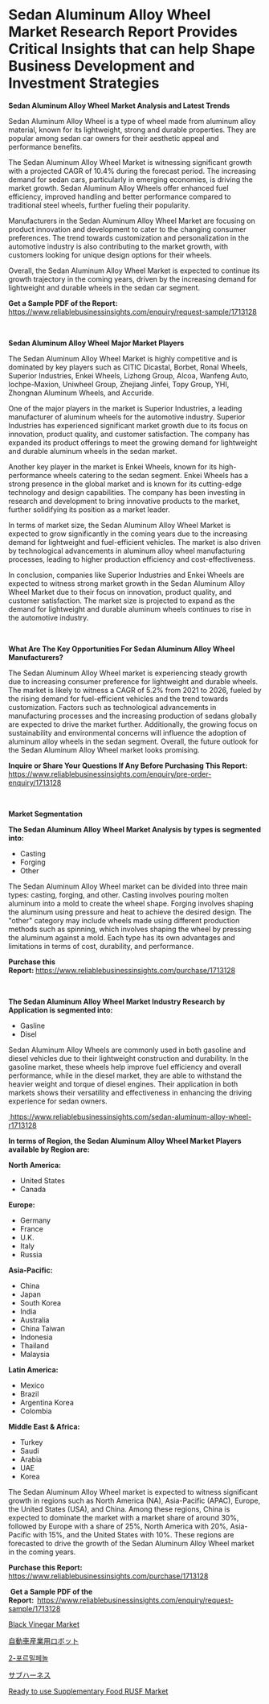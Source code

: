 <p><h1>Sedan Aluminum Alloy Wheel Market Research Report Provides Critical Insights that can help Shape Business Development and Investment Strategies</h1></p><p><strong>Sedan Aluminum Alloy Wheel Market Analysis and Latest Trends</strong></p>
<p><p>Sedan Aluminum Alloy Wheel is a type of wheel made from aluminum alloy material, known for its lightweight, strong and durable properties. They are popular among sedan car owners for their aesthetic appeal and performance benefits.</p><p>The Sedan Aluminum Alloy Wheel Market is witnessing significant growth with a projected CAGR of 10.4% during the forecast period. The increasing demand for sedan cars, particularly in emerging economies, is driving the market growth. Sedan Aluminum Alloy Wheels offer enhanced fuel efficiency, improved handling and better performance compared to traditional steel wheels, further fueling their popularity.</p><p>Manufacturers in the Sedan Aluminum Alloy Wheel Market are focusing on product innovation and development to cater to the changing consumer preferences. The trend towards customization and personalization in the automotive industry is also contributing to the market growth, with customers looking for unique design options for their wheels.</p><p>Overall, the Sedan Aluminum Alloy Wheel Market is expected to continue its growth trajectory in the coming years, driven by the increasing demand for lightweight and durable wheels in the sedan car segment.</p></p>
<p><strong>Get a Sample PDF of the Report:&nbsp;</strong> <a href="https://www.reliablebusinessinsights.com/enquiry/request-sample/1713128">https://www.reliablebusinessinsights.com/enquiry/request-sample/1713128</a></p>
<p>&nbsp;</p>
<p><strong>Sedan Aluminum Alloy Wheel Major Market Players</strong></p>
<p><p>The Sedan Aluminum Alloy Wheel Market is highly competitive and is dominated by key players such as CITIC Dicastal, Borbet, Ronal Wheels, Superior Industries, Enkei Wheels, Lizhong Group, Alcoa, Wanfeng Auto, Iochpe-Maxion, Uniwheel Group, Zhejiang Jinfei, Topy Group, YHI, Zhongnan Aluminum Wheels, and Accuride.</p><p>One of the major players in the market is Superior Industries, a leading manufacturer of aluminum wheels for the automotive industry. Superior Industries has experienced significant market growth due to its focus on innovation, product quality, and customer satisfaction. The company has expanded its product offerings to meet the growing demand for lightweight and durable aluminum wheels in the sedan market.</p><p>Another key player in the market is Enkei Wheels, known for its high-performance wheels catering to the sedan segment. Enkei Wheels has a strong presence in the global market and is known for its cutting-edge technology and design capabilities. The company has been investing in research and development to bring innovative products to the market, further solidifying its position as a market leader.</p><p>In terms of market size, the Sedan Aluminum Alloy Wheel Market is expected to grow significantly in the coming years due to the increasing demand for lightweight and fuel-efficient vehicles. The market is also driven by technological advancements in aluminum alloy wheel manufacturing processes, leading to higher production efficiency and cost-effectiveness.</p><p>In conclusion, companies like Superior Industries and Enkei Wheels are expected to witness strong market growth in the Sedan Aluminum Alloy Wheel Market due to their focus on innovation, product quality, and customer satisfaction. The market size is projected to expand as the demand for lightweight and durable aluminum wheels continues to rise in the automotive industry.</p></p>
<p>&nbsp;</p>
<p><strong>What Are The Key Opportunities For Sedan Aluminum Alloy Wheel Manufacturers?</strong></p>
<p><p>The Sedan Aluminum Alloy Wheel market is experiencing steady growth due to increasing consumer preference for lightweight and durable wheels. The market is likely to witness a CAGR of 5.2% from 2021 to 2026, fueled by the rising demand for fuel-efficient vehicles and the trend towards customization. Factors such as technological advancements in manufacturing processes and the increasing production of sedans globally are expected to drive the market further. Additionally, the growing focus on sustainability and environmental concerns will influence the adoption of aluminum alloy wheels in the sedan segment. Overall, the future outlook for the Sedan Aluminum Alloy Wheel market looks promising.</p></p>
<p><strong>Inquire or Share Your Questions If Any Before Purchasing This Report:</strong> <a href="https://www.reliablebusinessinsights.com/enquiry/pre-order-enquiry/1713128">https://www.reliablebusinessinsights.com/enquiry/pre-order-enquiry/1713128</a></p>
<p>&nbsp;</p>
<p><strong>Market Segmentation</strong></p>
<p><strong>The Sedan Aluminum Alloy Wheel Market Analysis by types is segmented into:</strong></p>
<p><ul><li>Casting</li><li>Forging</li><li>Other</li></ul></p>
<p><p>The Sedan Aluminum Alloy Wheel market can be divided into three main types: casting, forging, and other. Casting involves pouring molten aluminum into a mold to create the wheel shape. Forging involves shaping the aluminum using pressure and heat to achieve the desired design. The "other" category may include wheels made using different production methods such as spinning, which involves shaping the wheel by pressing the aluminum against a mold. Each type has its own advantages and limitations in terms of cost, durability, and performance.</p></p>
<p><strong>Purchase this Report:&nbsp;</strong><a href="https://www.reliablebusinessinsights.com/purchase/1713128">https://www.reliablebusinessinsights.com/purchase/1713128</a></p>
<p>&nbsp;</p>
<p><strong>The Sedan Aluminum Alloy Wheel Market Industry Research by Application is segmented into:</strong></p>
<p><ul><li>Gasline</li><li>Disel</li></ul></p>
<p><p>Sedan Aluminum Alloy Wheels are commonly used in both gasoline and diesel vehicles due to their lightweight construction and durability. In the gasoline market, these wheels help improve fuel efficiency and overall performance, while in the diesel market, they are able to withstand the heavier weight and torque of diesel engines. Their application in both markets shows their versatility and effectiveness in enhancing the driving experience for sedan owners.</p></p>
<p><a href="https://www.reliablebusinessinsights.com/sedan-aluminum-alloy-wheel-r1713128">&nbsp;https://www.reliablebusinessinsights.com/sedan-aluminum-alloy-wheel-r1713128</a></p>
<p><strong>In terms of Region, the Sedan Aluminum Alloy Wheel Market Players available by Region are:</strong></p>
<p>
    <p> <strong> North America: </strong>
        <ul>
            <li>United States</li>
            <li>Canada</li>
        </ul>
        </p> 
    <p> <strong> Europe: </strong>
        <ul>
            <li>Germany</li>
            <li>France</li>
            <li>U.K.</li>
            <li>Italy</li>
            <li>Russia</li>
        </ul>
        </p> 
    <p> <strong> Asia-Pacific: </strong>
        <ul>
            <li>China</li>
            <li>Japan</li>
            <li>South Korea</li>
            <li>India</li>
            <li>Australia</li>
            <li>China Taiwan</li>
            <li>Indonesia</li>
            <li>Thailand</li>
            <li>Malaysia</li>
        </ul>
        </p> 
    <p> <strong> Latin America: </strong>
        <ul>
            <li>Mexico</li>
            <li>Brazil</li>
            <li>Argentina Korea</li>
            <li>Colombia</li>
        </ul>
        </p> 
    <p> <strong> Middle East & Africa: </strong>
        <ul>
            <li>Turkey</li>
            <li>Saudi</li>
            <li>Arabia</li>
            <li>UAE</li>
            <li>Korea</li>
        </ul>
    </p>
    </p>
<p><p>The Sedan Aluminum Alloy Wheel market is expected to witness significant growth in regions such as North America (NA), Asia-Pacific (APAC), Europe, the United States (USA), and China. Among these regions, China is expected to dominate the market with a market share of around 30%, followed by Europe with a share of 25%, North America with 20%, Asia-Pacific with 15%, and the United States with 10%. These regions are forecasted to drive the growth of the Sedan Aluminum Alloy Wheel market in the coming years.</p></p>
<p><strong>Purchase this Report: </strong><a href="https://www.reliablebusinessinsights.com/purchase/1713128">https://www.reliablebusinessinsights.com/purchase/1713128</a></p>
<p>&nbsp;<strong>Get a Sample PDF of the Report:&nbsp;&nbsp;</strong><a href="https://www.reliablebusinessinsights.com/enquiry/request-sample/1713128">https://www.reliablebusinessinsights.com/enquiry/request-sample/1713128</a></p>
<p><strong></strong></p>
<p><p><a href="https://github.com/moyahfrancoestellec51j635wcx/Market-Research-Report-List-2/blob/main/black-vinegar-market.md">Black Vinegar Market</a></p><p><a href="https://github.com/leigh4852023/Market-Research-Report-List-1/blob/main/2601835112834.md">自動車産業用ロボット</a></p><p><a href="https://github.com/AnthonyWratten/Market-Research-Report-List-1/blob/main/8301167107520.md">2-포르밀페놀</a></p><p><a href="https://github.com/SimeonBode1/Market-Research-Report-List-1/blob/main/1129115112836.md">サブハーネス</a></p><p><a href="https://issuu.com/reportprime-2/docs/ready-to-use-supplementary-food-rus_6366eeaed85dbf">Ready to use Supplementary Food RUSF Market</a></p></p>